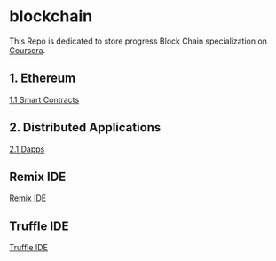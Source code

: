# blockchain
This Repo is dedicated to store progress Block Chain specialization on [Coursera](https://www.coursera.org/specializations/blockchain).

## 1. Ethereum
[1.1 Smart Contracts](Ethereum_SmartContracts/SmartContracts.md)

## 2. Distributed Applications
[2.1 Dapps](Ethereum_SmartContracts/Dapps.md)

## Remix IDE
[Remix IDE](https://remix.ethereum.org/)

## Truffle IDE
[Truffle IDE](https://www.trufflesuite.com/)